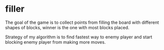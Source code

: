 # filler

The goal of the game is to collect points from filling the board with different shapes of blocks, winner is the one with most blocks placed.

Strategy of my algorithm is to find fastest way to enemy player and start blocking enemy player from making more moves.
